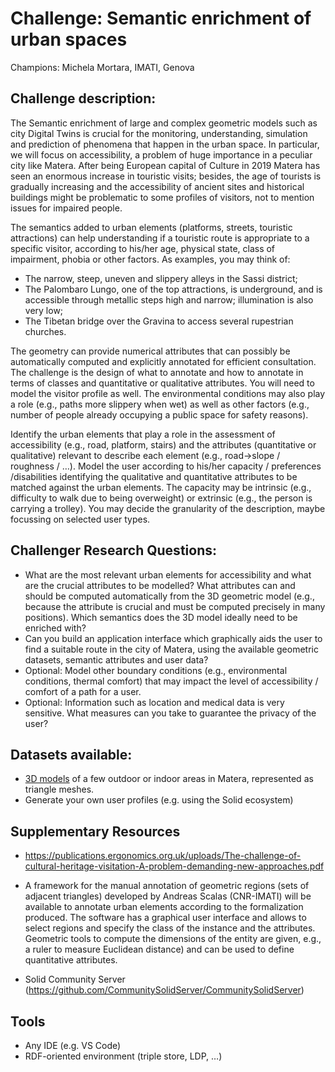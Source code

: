 # Challenge: Semantic enrichment of urban spaces
Champions: Michela Mortara, IMATI, Genova

## Challenge description:
The Semantic enrichment of large and complex geometric models such as city Digital Twins is crucial for the monitoring, understanding, simulation and prediction of phenomena that happen in the urban space. In particular, we will focus on accessibility, a problem of huge importance in a peculiar city like Matera. After being European capital of Culture in 2019 Matera has seen an enormous increase in touristic visits; besides, the age of tourists is gradually increasing and the accessibility of ancient sites and historical buildings might be problematic to some profiles of visitors, not to mention issues for impaired people. 

The semantics added to urban elements (platforms, streets, touristic attractions) can help understanding if a touristic route is appropriate to a specific visitor, according to his/her age, physical state, class of impairment, phobia or other factors. As examples, you may think of:
- The narrow, steep, uneven and slippery alleys in the Sassi district;
- The Palombaro Lungo, one of the top attractions, is underground, and is accessible through metallic steps high and narrow; illumination is also very low;
- The Tibetan bridge over the Gravina to access several rupestrian churches.

The geometry can provide numerical attributes that can possibly be automatically computed and explicitly annotated for efficient consultation. The challenge is the design of what to annotate and how to annotate in terms of classes and quantitative or qualitative attributes. You will need to model the visitor profile as well. The environmental conditions may also play a role (e.g., paths more slippery when wet) as well as other factors (e.g., number of people already occupying a public space for safety reasons).

Identify the urban elements that play a role in the assessment of accessibility (e.g., road, platform, stairs) and the attributes (quantitative or qualitative) relevant to describe each element (e.g., road->slope / roughness / …). Model the user according to his/her capacity / preferences /disabilities identifying the qualitative and quantitative attributes to be matched against the urban elements. The capacity may be intrinsic (e.g., difficulty to walk due to being overweight) or extrinsic (e.g., the person is carrying a trolley). You may decide the granularity of the description, maybe focussing on selected user types. 

## Challenger Research Questions:
- What are the most relevant urban elements for accessibility and what are the crucial attributes to be modelled? What attributes can and should be computed automatically from the 3D geometric model (e.g., because the attribute is crucial and must be computed precisely in many positions). Which semantics does the 3D model ideally need to be enriched with?
- Can you build an application interface which graphically aids the user to find a suitable route in the city of Matera, using the available geometric datasets, semantic attributes and user data?
- Optional: Model other boundary conditions (e.g., environmental conditions, thermal comfort) that may impact the level of accessibility / comfort of a path for a user.
- Optional: Information such as location and medical data is very sensitive. What measures can you take to guarantee the privacy of the user?

## Datasets available:
- [3D models](https://drive.google.com/drive/folders/16uHxb22vvqRbfUxJ4l9R3k5hHxjuHt6t?usp=sharing) of a few outdoor or indoor areas in Matera, represented as triangle meshes. 
- Generate your own user profiles (e.g. using the Solid ecosystem)

## Supplementary Resources
- https://publications.ergonomics.org.uk/uploads/The-challenge-of-cultural-heritage-visitation-A-problem-demanding-new-approaches.pdf

- A framework for the manual annotation of geometric regions (sets of adjacent triangles) developed by Andreas Scalas (CNR-IMATI) will be available to annotate urban elements according to the formalization produced. The software has a graphical user interface and allows to select regions and specify the class of the instance and the attributes. Geometric tools to compute the dimensions of the entity are given, e.g., a ruler to measure Euclidean distance) and can be used to define quantitative attributes.

- Solid Community Server (https://github.com/CommunitySolidServer/CommunitySolidServer)

## Tools
- Any IDE (e.g. VS Code)
- RDF-oriented environment (triple store, LDP, …)
